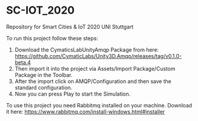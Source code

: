 # SC-IOT_2020
Repository for Smart Cities &amp; IoT 2020 UNI Stuttgart

To run this project follow these steps:
1. Download the CymaticsLabUnityAmqp Package from here: https://github.com/CymaticLabs/Unity3D.Amqp/releases/tag/v0.1.0-beta.4
2. Then import it into the project via Assets/Import Package/Custom Package in the Toolbar.
3. After the import click on AMQP/Configuration and then save the standard configuration.
4. Now you can press Play to start the Simulation.


To use this project you need Rabbitmq installed on your machine.
Download it here: https://www.rabbitmq.com/install-windows.html#installer
